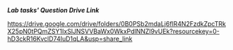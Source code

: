 ***Lab tasks' Question Drive Link***


https://drive.google.com/drive/folders/0B0PSb2mdaLj6flR4N2FzdkZpcTRkX25pN0tPQmZSY1IxSlJNSVVBaWx0WkxPdlNNZl9vUEk?resourcekey=0-hD3ckR16KvclD74IuD1qLA&usp=share_link

